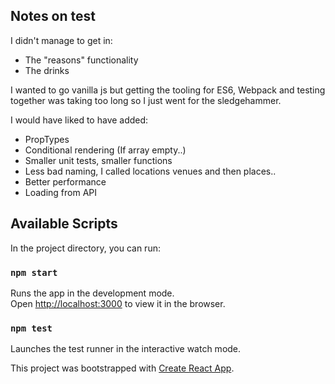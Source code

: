## Notes on test

I didn't manage to get in:

- The "reasons" functionality
- The drinks

I wanted to go vanilla js but getting the tooling for ES6, Webpack and testing together was taking too long so I just went for the sledgehammer.

I would have liked to have added:

- PropTypes
- Conditional rendering (If array empty..)
- Smaller unit tests, smaller functions
- Less bad naming, I called locations venues and then places..
- Better performance
- Loading from API

## Available Scripts

In the project directory, you can run:

### `npm start`

Runs the app in the development mode.<br>
Open [http://localhost:3000](http://localhost:3000) to view it in the browser.

### `npm test`

Launches the test runner in the interactive watch mode.<br>

This project was bootstrapped with [Create React App](https://github.com/facebook/create-react-app).
